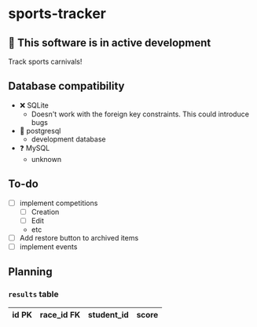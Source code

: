 # sports-tracker
## :construction: This software is in active development
Track sports carnivals!

## Database compatibility
* :x: SQLite
  * Doesn't work with the foreign key constraints. This could introduce bugs
* :construction: postgresql
  * development database
* :question: MySQL
  * unknown

## To-do
* [ ] implement competitions
  * [ ] Creation
  * [ ] Edit
  * etc
* [ ] Add restore button to archived items
* [ ] implement events

## Planning
### `results` table
| id PK | race_id FK | student_id | score |
| ----- | ---------- | ---------- | ----- |
